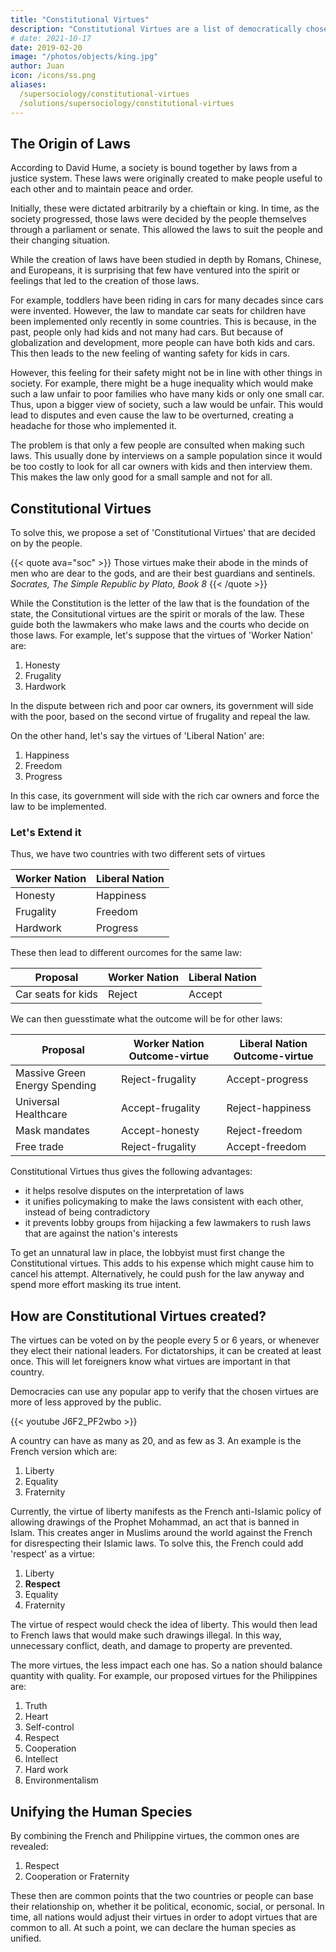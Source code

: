 ```yaml
---
title: "Constitutional Virtues"
description: "Constitutional Virtues are a list of democratically chosen virtues that a nation lives by as the foundation of its constitution and laws. It will help unify the interpretation of the law and prevent ambiguity. This then will lead to a better justice system"
# date: 2021-10-17
date: 2019-02-20
image: "/photos/objects/king.jpg"
author: Juan
icon: /icons/ss.png
aliases:
  /supersociology/constitutional-virtues
  /solutions/supersociology/constitutional-virtues  
---
```


## The Origin of Laws

According to David Hume, a society is bound together by laws from a justice system. These laws were originally created to make people useful to each other and to maintain peace and order. 

Initially, these were dictated arbitrarily by a chieftain or king. In time, as the society progressed, those laws were decided by the people themselves through a parliament or senate. This allowed the laws to suit the people and their changing situation. 

While the creation of laws have been studied in depth by Romans, Chinese, and Europeans, it is surprising that few have ventured into the spirit or feelings that led to the creation of those laws. 

For example, toddlers have been riding in cars for many decades since cars were invented. However, the law to mandate car seats for children have been implemented only recently in some countries. This is because, in the past, people only had kids and not many had cars. But because of globalization and development, more people can have both kids and cars. This then leads to the new feeling of wanting safety for kids in cars. 

However, this feeling for their safety might not be in line with other things in society. For example, there might be a huge inequality which would make such a law unfair to poor families who have many kids or only one small car. Thus, upon a bigger view of society, such a law would be unfair. This would lead to disputes and even cause the law to be overturned, creating a headache for those who implemented it. 

The problem is that only a few people are consulted when making such laws. This usually done by interviews on a sample population since it would be too costly to look for all car owners with kids and then interview them. This makes the law only good for a small sample and not for all. 


## Constitutional Virtues

To solve this, we propose a set of 'Constitutional Virtues' that are decided on by the people. 

{{< quote ava="soc" >}}
  Those virtues make their abode in the minds of men who are dear to the gods, and are their best guardians and sentinels. 
<cite>Socrates, The Simple Republic by Plato, Book 8</cite>
{{< /quote >}}


While the Constitution is the letter of the law that is the foundation of the state, the Consitutional virtues are the spirit or morals of the law. These guide both the lawmakers who make laws and the courts who decide on those laws. For example, let's suppose that the virtues of 'Worker Nation' are:

1. Honesty
2. Frugality
3. Hardwork

In the dispute between rich and poor car owners, its government will side with the poor, based on the second virtue of frugality and repeal the law. 

On the other hand, let's say the virtues of 'Liberal Nation' are:

1. Happiness 
2. Freedom 
3. Progress

In this case, its government will side with the rich car owners and force the law to be implemented. 

<!-- The new thing is the feeling for children, arising from more of the population having both   -->

### Let's Extend it

Thus, we have two countries with two different sets of virtues

Worker Nation | Liberal Nation
--- | ---
Honesty | Happiness
Frugality | Freedom
Hardwork | Progress 

These then lead to different ourcomes for the same law:

Proposal | Worker Nation | Liberal Nation
--- | --- | --- 
Car seats for kids | Reject | Accept

We can then guesstimate what the outcome will be for other laws:

Proposal | Worker Nation Outcome-virtue | Liberal Nation Outcome-virtue
--- | --- | ---
Massive Green Energy Spending | Reject-frugality | Accept-progress
Universal Healthcare | Accept-frugality | Reject-happiness
Mask mandates | Accept-honesty | Reject-freedom 
Free trade | Reject-frugality | Accept-freedom


Constitutional Virtues thus gives the following advantages:

- it helps resolve disputes on the interpretation of laws
- it unifies policymaking to make the laws consistent with each other, instead of being contradictory
- it prevents lobby groups from hijacking a few lawmakers to rush laws that are against the nation's interests

To get an unnatural law in place, the lobbyist must first change the Constitutional virtues. This adds to his expense which might cause him to cancel his attempt. Alternatively, he could push for the law anyway and spend more effort masking its true intent.   


## How are Constitutional Virtues created?

The virtues can be voted on by the people every 5 or 6 years, or whenever they elect their national leaders. For dictatorships, it can be created at least once. This will let foreigners know what virtues are important in that country.

Democracies can use any popular app to verify that the chosen virtues are more of less approved by the public. 

{{< youtube J6F2_PF2wbo >}}


A country can have as many as 20, and as few as 3. An example is the French version which are:

1. Liberty
2. Equality
3. Fraternity
  
Currently, the virtue of liberty manifests as the French anti-Islamic policy of allowing drawings of the Prophet Mohammad, an act that is banned in Islam. This creates anger in Muslims around the world against the French for disrespecting their Islamic laws. To solve this, the French could add 'respect' as a virtue:

1. Liberty
2. **Respect**
3. Equality
4. Fraternity

The virtue of respect would check the idea of liberty. This would then lead to French laws that would make such drawings illegal. In this way, unnecessary conflict, death, and damage to property are prevented.

The more virtues, the less impact each one has. So a nation should balance quantity with quality. For example, our proposed virtues for the Philippines are:

1. Truth
2. Heart
3. Self-control
4. Respect
5. Cooperation
6. Intellect
7. Hard work
8. Environmentalism


## Unifying the Human Species

By combining the French and Philippine virtues, the common ones are revealed:

1. Respect
2. Cooperation or Fraternity

These then are common points that the two countries or people can base their relationship on, whether it be political, economic, social, or personal. In time, all nations would adjust their virtues in order to adopt virtues that are common to all. At such a point, we can declare the human species as unified.    
